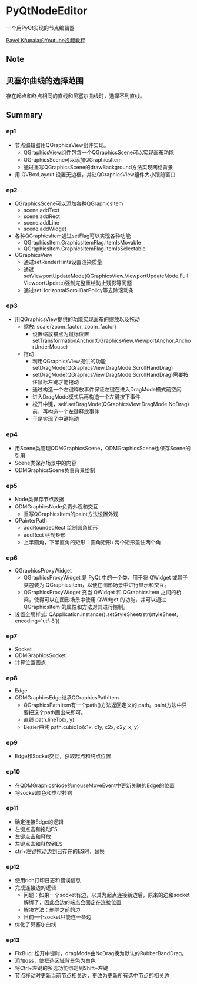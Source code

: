 # PyQtNodeEditor
一个用PyQt实现的节点编辑器

[Pavel Křupala的Youtube视频教程](https://www.youtube.com/watch?v=xbTLhMJARrk&list=PLZSNHzwDCOggHLThIbCxUhWTgrKVemZkz)

## Note
## 贝塞尔曲线的选择范围
存在起点和终点相同的直线和贝塞尔曲线时，选择不到直线。

## Summary
### ep1
- 节点编辑器用QGraphicsView组件实现。
    - QGraphicsView组件包含一个QGraphicsScene可以实现画布功能
    - QGraphicsScene可以添加QGraphicsItem
    - 通过重写QGraphicsScene的drawBackground方法实现网格背景
- 用 QVBoxLayout 设置无边框，并让QGraphicsView组件大小跟随窗口

### ep2
- QGraphicsScene可以添加各种QGraphicsItem
    - scene.addText
    - scene.addRect
    - scene.addLine
    - scene.addWidget
- 各种QGraphicsItem通过setFlag可以实现各种功能
    - QGraphicsItem.GraphicsItemFlag.ItemIsMovable
    - QGraphicsItem.GraphicsItemFlag.ItemIsSelectable
- QGraphicsView
    - 通过setRenderHints设置渲染质量
    - 通过setViewportUpdateMode(QGraphicsView.ViewportUpdateMode.FullViewportUpdate)强制完整重绘防止残影等问题
    - 通过setHorizontalScrollBarPolicy等去除滚动条

### ep3
- 用QGraphicsView提供的功能实现画布的缩放以及拖动
    - 缩放: scale(zoom_factor, zoom_factor)
        - 设置缩放锚点为鼠标位置 setTransformationAnchor(QGraphicsView.ViewportAnchor.AnchorUnderMouse)
    - 拖动
        - 利用QGraphicsView提供的功能setDragMode(QGraphicsView.DragMode.ScrollHandDrag)
        - setDragMode(QGraphicsView.DragMode.ScrollHandDrag)需要按住鼠标左键才能拖动
        - 通过构造一个左键释放事件保证左键在进入DragMode模式前空闲
        - 进入DragMode模式后再构造一个左键按下事件
        - 松开中键，self.setDragMode(QGraphicsView.DragMode.NoDrag)前，再构造一个左键释放事件
        - 于是实现了中键拖动

### ep4
- 用Scene类管理QDMGraphicsScene，QDMGraphicsScene也保存Scene的引用
- Scene类保存场景中的内容
- QDMGraphicsScene负责背景绘制

### ep5
- Node类保存节点数据
- QDMGraphicsNode负责外观和交互
    - 重写QGraphicsItem的paint方法设置外观
- QPainterPath
    - addRoundedRect 绘制圆角矩形
    - addRect 绘制矩形
    - 上半圆角，下半直角的矩形：圆角矩形+两个矩形盖住两个角

### ep6
- QGraphicsProxyWidget
    - QGraphicsProxyWidget 是 PyQt 中的一个类，用于将 QWidget 或其子类包装为 QGraphicsItem，以便在图形场景中进行显示和交互。  
    - QGraphicsProxyWidget 充当 QWidget 和 QGraphicsItem 之间的桥梁，使得可以在图形场景中使用 QWidget 的功能，并可以通过 QGraphicsItem 的属性和方法对其进行控制。
- 设置全局样式: QApplication.instance().setStyleSheet(str(styleSheet, encoding='utf-8'))

### ep7
- Socket
- QDMGraphicsSocket
- 计算位置画点

### ep8
- Edge
- QDMGraphicsEdge继承QGraphicsPathItem
    - QGraphicsPathItem有一个path()方法返回定义的 path。paint方法中只要把这个path画出来即可。
    - 直线 path.lineTo(x, y)
    - Bezier曲线 path.cubicTo(c1x, c1y, c2x, c2y, x, y)

### ep9
- Edge和Socket交互，获取起点和终点位置

### ep10
- 在QDMGraphicsNode的mouseMoveEvent中更新关联的Edge的位置
- 将socket颜色和类型挂钩

### ep11
- 确定连接Edge的逻辑
- 左键点击和拖动ES
- 左键点击和释放 
- 左键点击和释放到ES 
- ctrl+左键拖动边到已存在的ES时，替换

### ep12
- 使用rich打印日志和错误信息
- 完成连接边的逻辑
    - 问题：如果一个socket有边，以其为起点连接新边后，原来的边和socket解绑了，因此会边的端点会固定在连接位置
    - 解决方法：删除之前的边
    - 目前一个socket只能连一条边
- 优化了贝塞尔曲线

### ep13
- FixBug: 松开中键时，dragMode由NoDrag换为默认的RubberBandDrag。
- 添加qss，使框选区域背景色为白色
- 将Ctrl+左键的多选功能绑定到Shift+左键
- 节点移动时更新当前节点相关边，更改为更新所有选中节点的相关边